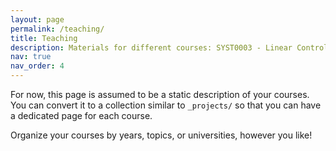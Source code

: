 ```yaml
---
layout: page
permalink: /teaching/
title: Teaching
description: Materials for different courses: SYST0003 - Linear Control Systems and ELEN0040 - Digital Electronics
nav: true
nav_order: 4
---
```


For now, this page is assumed to be a static description of your courses. You can convert it to a collection similar to `_projects/` so that you can have a dedicated page for each course.

Organize your courses by years, topics, or universities, however you like!
